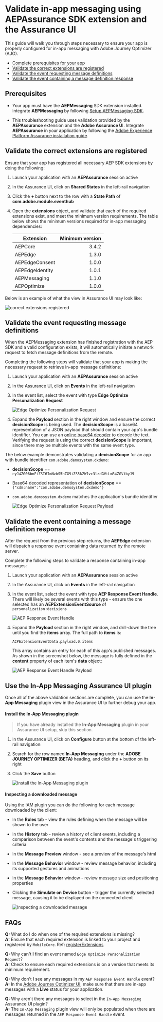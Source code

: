 # Validate in-app messaging using AEPAssurance SDK extension and the Assurance UI

This guide will walk you through steps necessary to ensure your app is properly configured for in-app messaging with Adobe Journey Optimizer (AJO).

- [Complete prerequisites for your app](#prerequisites)
- [Validate the correct extensions are registered](#validate-the-correct-extensions-are-registered)
- [Validate the event requesting message definitions](#validate-the-event-requesting-message-definitions)
- [Validate the event containing a message definition response](#validate-the-event-containing-a-message-definition-response)

## Prerequisites

- Your app must have the **AEPMessaging** SDK extension installed. Integrate **AEPMessaging** by following [Setup AEPMessaging SDK](./../setup-sdk.md).

- This troubleshooting guide uses validation provided by the **AEPAssurance** extension and the **Adobe Assurance UI**. Integrate **AEPAssurance** in your application by following the [Adobe Experience Platform Assurance installation guide](./../../../foundation-extensions/adobe-experience-platform-assurance).

## Validate the correct extensions are registered

Ensure that your app has registered all necessary AEP SDK extensions by doing the following:

1. Launch your application with an **AEPAssurance** session active

1. In the Assurance UI, click on **Shared States** in the left-rail navigation

1. Click the **+** button next to the row with a **State Path** of **com.adobe.module.eventhub**

1. Open the **extensions** object, and validate that each of the required extensions exist, and meet the minimum version requirements. The table below shows the minimum versions required for in-app messaging dependencies:

    | Extension       | Minimum version |
    | --------------- | --------------: |
    | AEPCore         | 3.4.2           |
    | AEPEdge         | 1.3.0           |
    | AEPEdgeConsent  | 1.0.0           |
    | AEPEdgeIdentity | 1.0.1           |
    | AEPMessaging    | 1.1.0           |
    | AEPOptimize     | 1.0.0           |

Below is an example of what the view in Assurance UI may look like:

![correct extensions registered](./../../../.gitbook/assets/message_configuration.png)

## Validate the event requesting message definitions

When the AEPMessaging extension has finished registration with the AEP SDK and a valid configuration exists, it will automatically initiate a network request to fetch message definitions from the remote.

Completing the following steps will validate that your app is making the necessary request to retrieve in-app message definitions:

1. Launch your application with an **AEPAssurance** session active

1. In the Assurance UI, click on **Events** in the left-rail navigation

1. In the event list, select the event with type **Edge Optimize Personalization Request**

    ![Edge Optimize Personalization Request](./../../../.gitbook/assets/message_request.png)

1. Expand the **Payload** section in the right window and ensure the correct **decisionScope** is being used. The **decisionScope** is a base64 representation of a JSON payload that should contain your app's bundle identifier. You can use an [online base64 decoder](https://www.base64decode.org/) to decode the text. Verifying the request is using the correct **decisionScope** is important, since there may be multiple events with the same event type.

The below example demonstrates validating a **decisionScope** for an app with bundle identifier `com.adobe.demosystem.dxdemo`:
- **decisionScope** == `eyJ4ZG06bmFtZSI6ImNvbS5hZG9iZS5kZW1vc3lzdGVtLmR4ZGVtbyJ9`
- Base64 decoded representation of **decisionScope** == `{"xdm:name":"com.adobe.demosystem.dxdemo"}`
- `com.adobe.demosystem.dxdemo` matches the application's bundle identifier

    ![Edge Optimize Personalization Request Payload](./../../../.gitbook/assets/message_request_payload.png)

## Validate the event containing a message definition response

After the request from the previous step returns, the **AEPEdge** extension will dispatch a response event containing data returned by the remote server.

Complete the following steps to validate a response containing in-app messages:

1. Launch your application with an **AEPAssurance** session active

1. In the Assurance UI, click on **Events** in the left-rail navigation

1. In the event list, select the event with type **AEP Response Event Handle**. There will likely be several events with this type - ensure the one selected has an **AEPExtensionEventSource** of `personalization:decisions`

    ![AEP Response Event Handle](./../../../.gitbook/assets/message_response.png)

1. Expand the **Payload** section in the right window, and drill-down the tree until you find the **items** array. The full path to **items** is:

    ```
    ACPExtensionEventData.payload.0.items
    ```

    This array contains an entry for each of this app's published messages. As shown in the screenshot below, the message is fully defined in the **content** property of each item's **data** object:

    ![AEP Response Event Handle Payload](./../../../.gitbook/assets/message_response_payload.png)

## Use the In-App Messaging Assurance UI plugin

Once all of the above validation sections are complete, you can use the **In-App Messaging** plugin view in the Assurance UI to further debug your app.

#### Install the In-App Messaging plugin

> If you have already installed the **In-App Messaging** plugin in your Assurance UI setup, skip this section.

1. In the Assurance UI, click on **Configure** button at the bottom of the left-rail navigation

1. Search for the row named **In-App Messaging** under the **ADOBE JOURNEY OPTIMIZER (BETA)** heading, and click the **+** button on its right

1. Click the **Save** button

    ![Install the In-App Messaging plugin](./../../../.gitbook/assets/install_iam_plugin.png)

#### Inspecting a downloaded message

Using the IAM plugin you can do the following for each message downloaded by the client:

- In the **Rules** tab - view the rules defining when the message will be shown to the user
- In the **History** tab - review a history of client events, including a comparison between the event's contents and the message's triggering criteria
- In the **Message Preview** window - see a preview of the message's html
- In the **Message Behavior** window - review message behavior, including its supported gestures and animations
- In the **Message Behavior** window - review message size and positioning properties
- Clicking the **Simulate on Device** button - trigger the currently selected message, causing it to be displayed on the connected client

    ![Inspecting a downloaded message](./../../../.gitbook/assets/iam_simulation.png)

## FAQs

**Q:** What do I do when one of the required extensions is missing? <br />
**A:** Ensure that each required extension is linked to your project and registered by `MobileCore`. Ref: [registerExtensions](./../../../foundation-extensions/mobile-core/mobile-core-api-reference.md#registerextensions)

**Q:** Why can't I find an event named `Edge Optimize Personalization Request`? <br />
**A:** Check to ensure each required extensions is on a version that meets its minimum requirement.

**Q:** Why don't I see any messages in my `AEP Response Event Handle` event? <br />
**A:** In the [Adobe Journey Optimizer UI](https://experience.adobe.com/#/@/journey-optimizer/home), make sure that there are in-app messages with a **Live** status for your application.

**Q:** Why aren't there any messages to select in the `In-App Messaging` Assurance UI plugin? <br />
**A:** The `In-App Messaging` plugin view will only be populated when there are messages returned in the `AEP Response Event Handle` event.
